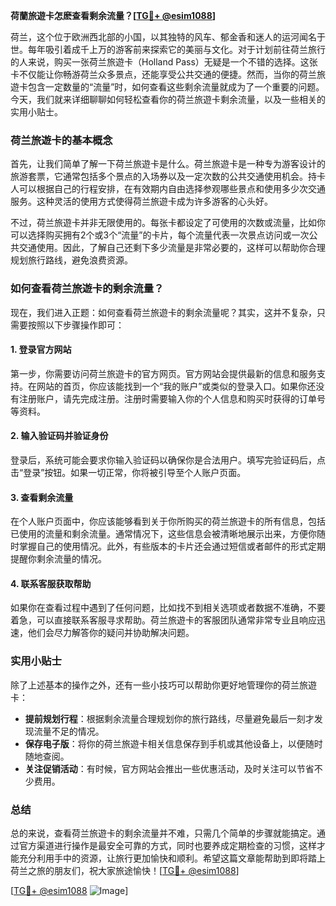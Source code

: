 **荷蘭旅遊卡怎麽查看剩余流量？[[TG💪+ @esim1088](https://t.me/s/esim1088)]**

荷兰，这个位于欧洲西北部的小国，以其独特的风车、郁金香和迷人的运河闻名于世。每年吸引着成千上万的游客前来探索它的美丽与文化。对于计划前往荷兰旅行的人来说，购买一张荷兰旅遊卡（Holland Pass）无疑是一个不错的选择。这张卡不仅能让你畅游荷兰众多景点，还能享受公共交通的便捷。然而，当你的荷兰旅遊卡包含一定数量的“流量”时，如何查看这些剩余流量就成为了一个重要的问题。今天，我们就来详细聊聊如何轻松查看你的荷兰旅遊卡剩余流量，以及一些相关的实用小贴士。

### 荷兰旅遊卡的基本概念

首先，让我们简单了解一下荷兰旅遊卡是什么。荷兰旅遊卡是一种专为游客设计的旅游套票，它通常包括多个景点的入场券以及一定次数的公共交通使用机会。持卡人可以根据自己的行程安排，在有效期内自由选择参观哪些景点和使用多少次交通服务。这种灵活的使用方式使得荷兰旅遊卡成为许多游客的心头好。

不过，荷兰旅遊卡并非无限使用的。每张卡都设定了可使用的次数或流量，比如你可以选择购买拥有2个或3个“流量”的卡片，每个流量代表一次景点访问或一次公共交通使用。因此，了解自己还剩下多少流量是非常必要的，这样可以帮助你合理规划旅行路线，避免浪费资源。

### 如何查看荷兰旅遊卡的剩余流量？

现在，我们进入正题：如何查看荷兰旅遊卡的剩余流量呢？其实，这并不复杂，只需要按照以下步骤操作即可：

#### 1. 登录官方网站

第一步，你需要访问荷兰旅遊卡的官方网页。官方网站会提供最新的信息和服务支持。在网站的首页，你应该能找到一个“我的账户”或类似的登录入口。如果你还没有注册账户，请先完成注册。注册时需要输入你的个人信息和购买时获得的订单号等资料。

#### 2. 输入验证码并验证身份

登录后，系统可能会要求你输入验证码以确保你是合法用户。填写完验证码后，点击“登录”按钮。如果一切正常，你将被引导至个人账户页面。

#### 3. 查看剩余流量

在个人账户页面中，你应该能够看到关于你所购买的荷兰旅遊卡的所有信息，包括已使用的流量和剩余流量。通常情况下，这些信息会被清晰地展示出来，方便你随时掌握自己的使用情况。此外，有些版本的卡片还会通过短信或者邮件的形式定期提醒你剩余流量的情况。

#### 4. 联系客服获取帮助

如果你在查看过程中遇到了任何问题，比如找不到相关选项或者数据不准确，不要着急，可以直接联系客服寻求帮助。荷兰旅遊卡的客服团队通常非常专业且响应迅速，他们会尽力解答你的疑问并协助解决问题。

### 实用小贴士

除了上述基本的操作之外，还有一些小技巧可以帮助你更好地管理你的荷兰旅遊卡：

- **提前规划行程**：根据剩余流量合理规划你的旅行路线，尽量避免最后一刻才发现流量不足的情况。
- **保存电子版**：将你的荷兰旅遊卡相关信息保存到手机或其他设备上，以便随时随地查阅。
- **关注促销活动**：有时候，官方网站会推出一些优惠活动，及时关注可以节省不少费用。

### 总结

总的来说，查看荷兰旅遊卡的剩余流量并不难，只需几个简单的步骤就能搞定。通过官方渠道进行操作是最安全可靠的方式，同时也要养成定期检查的习惯，这样才能充分利用手中的资源，让旅行更加愉快和顺利。希望这篇文章能帮助到即将踏上荷兰之旅的朋友们，祝大家旅途愉快！[[TG💪+ @esim1088](https://t.me/s/esim1088)]

[[TG💪+ @esim1088](https://t.me/s/esim1088) ![Image](https://i.postimg.cc/4NQfJmqS/Snipaste-2025-05-13-00-14-12.png)]